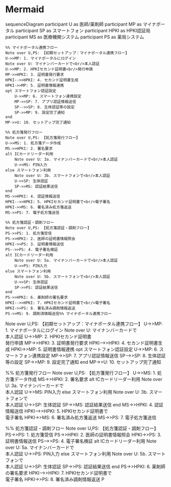 # Mermaid
sequenceDiagram
    participant U as 医師/薬剤師
    participant MP as マイナポータル
    participant SP as スマートフォン
    participant HPKI as HPKI認証局
    participant MS as 医療機関システム
    participant PS as 薬局システム

    %% マイナポータル連携フロー
    Note over U,PS: 【初期セットアップ：マイナポータル連携フロー】
    U->>MP: 1. マイナポータルにログイン
    Note over U: マイナンバーカードで<br/>本人認証
    U->>MP: 2. HPKIセカンド証明書<br/>発行申請
    MP->>HPKI: 3. 証明書発行要求
    HPKI-->>HPKI: 4. セカンド証明書生成
    HPKI->>MP: 5. 証明書情報連携
    opt スマートフォン認証設定
        U->>MP: 6. スマートフォン連携設定
        MP->>SP: 7. アプリ認証情報送信
        SP-->>SP: 8. 生体認証等の設定
        SP->>MP: 9. 設定完了通知
    end
    MP->>U: 10. セットアップ完了通知

    %% 処方箋発行フロー
    Note over U,PS: 【処方箋発行フロー】
    U->>MS: 1. 処方箋データ作成
    MS->>HPKI: 2. 署名要求
    alt ICカードリーダー利用
        Note over U: 3a. マイナンバーカードで<br/>本人認証
        U->>MS: PIN入力
    else スマートフォン利用
        Note over U: 3b. スマートフォンで<br/>本人認証
        U->>SP: 生体認証
        SP->>MS: 認証結果送信
    end
    MS->>HPKI: 4. 認証情報送信
    HPKI-->>HPKI: 5. HPKIセカンド証明書で<br/>電子署名
    HPKI->>MS: 6. 署名済み処方箋返送
    MS->>PS: 7. 電子処方箋送信

    %% 処方箋認証・調剤フロー
    Note over U,PS: 【処方箋認証・調剤フロー】
    PS->>PS: 1. 処方箋受信
    PS->>HPKI: 2. 医師の証明書情報照会
    HPKI->>PS: 3. 証明書情報送信
    PS-->>PS: 4. 電子署名検証
    alt ICカードリーダー利用
        Note over U: 5a. マイナンバーカードで<br/>本人認証
        U->>PS: PIN入力
    else スマートフォン利用
        Note over U: 5b. スマートフォンで<br/>本人認証
        U->>SP: 生体認証
        SP->>PS: 認証結果送信
    end
    PS->>HPKI: 6. 薬剤師の署名要求
    HPKI-->>HPKI: 7. HPKIセカンド証明書で<br/>電子署名
    HPKI->>PS: 8. 署名済み調剤情報返送
    PS->>MS: 9. 調剤済情報送信%% マイナポータル連携フロー
Note over U,PS: 【初期セットアップ：マイナポータル連携フロー】
U->>MP: 1. マイナポータルにログイン
Note over U: マイナンバーカードで<br/>本人認証
U->>MP: 2. HPKIセカンド証明書<br/>発行申請
MP->>HPKI: 3. 証明書発行要求
HPKI-->>HPKI: 4. セカンド証明書生成
HPKI->>MP: 5. 証明書情報連携
opt スマートフォン認証設定
    U->>MP: 6. スマートフォン連携設定
    MP->>SP: 7. アプリ認証情報送信
    SP-->>SP: 8. 生体認証等の設定
    SP->>MP: 9. 設定完了通知
end
MP->>U: 10. セットアップ完了通知

%% 処方箋発行フロー
Note over U,PS: 【処方箋発行フロー】
U->>MS: 1. 処方箋データ作成
MS->>HPKI: 2. 署名要求
alt ICカードリーダー利用
    Note over U: 3a. マイナンバーカードで<br/>本人認証
    U->>MS: PIN入力
else スマートフォン利用
    Note over U: 3b. スマートフォンで<br/>本人認証
    U->>SP: 生体認証
    SP->>MS: 認証結果送信
end
MS->>HPKI: 4. 認証情報送信
HPKI-->>HPKI: 5. HPKIセカンド証明書で<br/>電子署名
HPKI->>MS: 6. 署名済み処方箋返送
MS->>PS: 7. 電子処方箋送信

%% 処方箋認証・調剤フロー
Note over U,PS: 【処方箋認証・調剤フロー】
PS->>PS: 1. 処方箋受信
PS->>HPKI: 2. 医師の証明書情報照会
HPKI->>PS: 3. 証明書情報送信
PS-->>PS: 4. 電子署名検証
alt ICカードリーダー利用
    Note over U: 5a. マイナンバーカードで<br/>本人認証
    U->>PS: PIN入力
else スマートフォン利用
    Note over U: 5b. スマートフォンで<br/>本人認証
    U->>SP: 生体認証
    SP->>PS: 認証結果送信
end
PS->>HPKI: 6. 薬剤師の署名要求
HPKI-->>HPKI: 7. HPKIセカンド証明書で<br/>電子署名
HPKI->>PS: 8. 署名済み調剤情報返送
P
